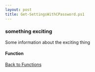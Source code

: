 ```yaml
---
layout: post
title: Get-SettingsWithCPassword.ps1
---
```


### something exciting

Some information about the exciting thing

#### Function

<script src="https://gist-it.appspot.com/github.com/BanterBoy/scripts-blog/blob/master/PowerShell/functions/Get-SettingsWithCPassword.ps1" crossorigin="anonymous"></script>

<a href="/menu/_pages/functions.html">Back to Functions</a>
